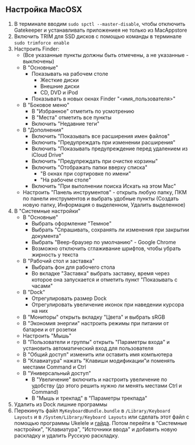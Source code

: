 ## Настройка MacOSX

1. В терминале вводим `sudo spctl --master-disable`, чтобы отключить Gatekeeper и устанавливать приложениея не только из MacAppstore
2. Включить TRIM для SSD дисков с помощью команды в терминале `sudo trimforce enable`
3. Настроить Finder:
   - (Все указанные пункты должны быть отмечены, а не указанные - выключены)
   - В "Основные"
     - Показывать на рабочем столе
       - Жесткие диски
       - Внешние диски
       - CD, DVD и iPod
     - Показывать в новых окнах Finder "<имя_пользователя>"
   - В "Боковое меню"
     - В "Избранное" отметить по усмотрению
     - В "Места" отметить все пункты
     - Включить "Недавние теги"
   - В "Дополнения"
     - Включить "Показывать все расширения имен файлов"
     - Включить "Предупреждать при изменении расширения"
     - Включить "Показывать предупреждение перед удалением из iCloud Drive"
     - Включить "Предупреждать при очистке корзины"
     - Включить "Отображать папки вверху списка"
       - "В окнах при сортировке по имени"
       - "На рабочем столе"
     - Включить "При выполнении поиска Искать на этом Mac"
   - Настроить "Панель инструментов" - открыть любую папку, ПКМ по панели инструментов и выбрать удобные пункты (Создать новую папку, Информация о выделенном, Удалить выделенное)
4. В "Системные настройки"
   - В "Основные"
     - Выбрать оформление "Темное"
     - Выбрать "Спрашивать, сохранять ли изменения при закрытии документа"
     - Выбрать "Веер-браузер по умолчанию" - Google Chrome
     - Возможно отключить сглаживание шрифтов, чтобы убрать жирность у текста
   - В "Рабочий стол и заставка"
     - Выбрать фон для рабочего стола
     - Во вкладке "Заставка" выбрать заставку, время через которое она запускается и отметить пункт "Показывать с часами"
   - В "Dock"
     - Отрегулировать размер Dock
     - Отрегулировать увеличение иконок при наведении курсора на них
   - В "Мониторы" открыть вкладку "Цвета" и выбрать sRGB
   - В "Экономия энергии" настроить режимы при питании от батареи и от розетки
   - Настроить "Мышь"
   - В "Пользователи и группы" открыть "Параметры входа" и установить автоматический вход для пользователя
   - В "Общий доступ" изменить или оставить имя компьютера
   - В "Клавиатура" нажать "Клавиши модификации"и поменять местами Command и Ctrl
   - В "Универсальный доступ"
     - В "Увеличение" включить и настроить увеличение по удобству (до этого решить нужно ли менять местами Ctrl и Command)
     - В "Мышь и трекпад" в "Параметры трекпада"
5. Удалить из Dock лишние программы
6. Перекинуть файл `MyKeyboardBundle.bundle` в `/Library/Keyboard Layouts` и в `/System/Library/Keyboard Layouts` или сделать этот файл с помощью программы Ukelele и [гайда](https://www.youtube.com/watch?v=Ll6UGWGSSv8). Потом перейти в "Системные настройки", "Клавиатура", "Источники ввода" и добавить новую раскладку и удалить Русскую раскладку.